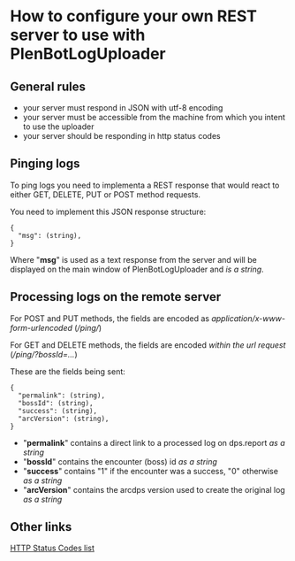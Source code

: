 # How to configure your own REST server to use with PlenBotLogUploader

## General rules
* your server must respond in JSON with utf-8 encoding
* your server must be accessible from the machine from which you intent to use the uploader
* your server should be responding in http status codes

## Pinging logs
To ping logs you need to implementa a REST response that would react to either GET, DELETE, PUT or POST method requests.

You need to implement this JSON response structure:

    {
      "msg": (string),
    }

Where "**msg**" is used as a text response from the server and will be displayed on the main window of PlenBotLogUploader and *is a string*.

## Processing logs on the remote server
For POST and PUT methods, the fields are encoded as *application/x-www-form-urlencoded* (*/ping/*)

For GET and DELETE methods, the fields are encoded *within the url request* (*/ping/?bossId=...*)

These are the fields being sent:

    {
      "permalink": (string),
      "bossId": (string),
      "success": (string),
      "arcVersion": (string),
    }

* "**permalink**" contains a direct link to a processed log on dps.report *as a string*
* "**bossId**" contains the encounter (boss) id *as a string*
* "**success**" contains "1" if the encounter was a success, "0" otherwise *as a string*
* "**arcVersion**" contains the arcdps version used to create the original log *as a string*

## Other links
[HTTP Status Codes list](https://en.wikipedia.org/wiki/List_of_HTTP_status_codes)

